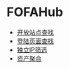 # FOFAHub

* [开放站点查找](zh-cn/FofaHub/Archive/Archive_ZH/探索网络世界的利器（认知篇）.md)
* [登陆页面查找](zh-cn/FofaHub/FofaHub_ZH/登陆页面查找.md)
* [独立IP筛选](zh-cn/FofaHub/FofaHub_ZH/独立IP筛选.md)
* [资产聚合](zh-cn/FofaHub/FofaHub_ZH/资产聚合.md)